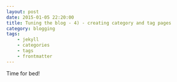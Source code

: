 ```yaml
---
layout: post
date: 2015-01-05 22:20:00
title: Tuning the blog - 4) - creating category and tag pages
category: blogging
tags: 
    - jekyll
    - categories
    - tags
    - frontmatter
---
```

Time for bed!
